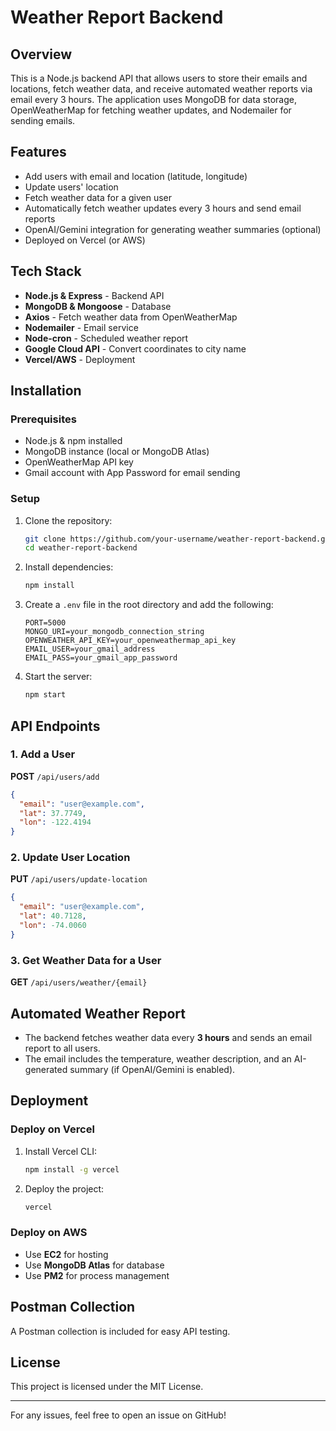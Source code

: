 # Weather Report Backend

## Overview
This is a Node.js backend API that allows users to store their emails and locations, fetch weather data, and receive automated weather reports via email every 3 hours. The application uses MongoDB for data storage, OpenWeatherMap for fetching weather updates, and Nodemailer for sending emails.

## Features
- Add users with email and location (latitude, longitude)
- Update users' location
- Fetch weather data for a given user
- Automatically fetch weather updates every 3 hours and send email reports
- OpenAI/Gemini integration for generating weather summaries (optional)
- Deployed on Vercel (or AWS)

## Tech Stack
- **Node.js & Express** - Backend API
- **MongoDB & Mongoose** - Database
- **Axios** - Fetch weather data from OpenWeatherMap
- **Nodemailer** - Email service
- **Node-cron** - Scheduled weather report
- **Google Cloud API** - Convert coordinates to city name
- **Vercel/AWS** - Deployment

## Installation

### Prerequisites
- Node.js & npm installed
- MongoDB instance (local or MongoDB Atlas)
- OpenWeatherMap API key
- Gmail account with App Password for email sending

### Setup

1. Clone the repository:
   ```sh
   git clone https://github.com/your-username/weather-report-backend.git
   cd weather-report-backend
   ```
2. Install dependencies:
   ```sh
   npm install
   ```
3. Create a `.env` file in the root directory and add the following:
   ```env
   PORT=5000
   MONGO_URI=your_mongodb_connection_string
   OPENWEATHER_API_KEY=your_openweathermap_api_key
   EMAIL_USER=your_gmail_address
   EMAIL_PASS=your_gmail_app_password
   ```
4. Start the server:
   ```sh
   npm start
   ```

## API Endpoints

### 1. Add a User
**POST** `/api/users/add`
```json
{
  "email": "user@example.com",
  "lat": 37.7749,
  "lon": -122.4194
}
```

### 2. Update User Location
**PUT** `/api/users/update-location`
```json
{
  "email": "user@example.com",
  "lat": 40.7128,
  "lon": -74.0060
}
```

### 3. Get Weather Data for a User
**GET** `/api/users/weather/{email}`

## Automated Weather Report
- The backend fetches weather data every **3 hours** and sends an email report to all users.
- The email includes the temperature, weather description, and an AI-generated summary (if OpenAI/Gemini is enabled).

## Deployment

### Deploy on Vercel
1. Install Vercel CLI:
   ```sh
   npm install -g vercel
   ```
2. Deploy the project:
   ```sh
   vercel
   ```

### Deploy on AWS
- Use **EC2** for hosting
- Use **MongoDB Atlas** for database
- Use **PM2** for process management

## Postman Collection
A Postman collection is included for easy API testing.

## License
This project is licensed under the MIT License.

---
For any issues, feel free to open an issue on GitHub!

